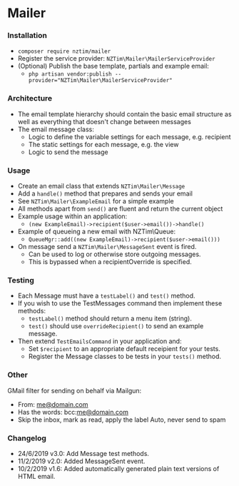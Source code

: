 # Mailer

### Installation
* `composer require nztim/mailer`
* Register the service provider: `NZTim\Mailer\MailerServiceProvider`
* (Optional) Publish the base template, partials and example email:
    * `php artisan vendor:publish --provider="NZTim\Mailer\MailerServiceProvider"`

### Architecture
* The email template hierarchy should contain the basic email structure as well as everything that doesn't change between messages
* The email message class:
    * Logic to define the variable settings for each message, e.g. recipient
    * The static settings for each message, e.g. the view
    * Logic to send the message

### Usage
* Create an email class that extends `NZTim\Mailer\Message`
* Add a `handle()` method that prepares and sends your email
* See `NZTim\Mailer\ExampleEmail` for a simple example
* All methods apart from `send()` are fluent and return the current object
* Example usage within an application:
    * `(new ExampleEmail)->recipient($user->email())->handle()`
* Example of queueing a new email with NZTim\Queue:
    * `QueueMgr::add((new ExampleEmail)->recipient($user->email()))`
* On message send a `NZTim\Mailer\MessageSent` event is fired.
    * Can be used to log or otherwise store outgoing messages.  
    * This is bypassed when a recipientOverride is specified.

### Testing
* Each Message must have a `testLabel()` and `test()` method.
* If you wish to use the TestMessages command then implement these methods:
    * `testLabel()` method should return a menu item (string).
    * `test()` should use `overrideRecipient()` to send an example message.
* Then extend `TestEmailsCommand` in your application and:
    * Set `$recipient` to an appropriate default receipient for your tests.
    * Register the Message classes to be tests in your `tests()` method.

### Other

GMail filter for sending on behalf via Mailgun:
* From: me@domain.com
* Has the words: bcc:me@domain.com
* Skip the inbox, mark as read, apply the label Auto, never send to spam

### Changelog
* 24/6/2019 v3.0: Add Message test methods.
* 11/2/2019 v2.0: Added MessageSent event.
* 10/2/2019 v1.6: Added automatically generated plain text versions of HTML email.
